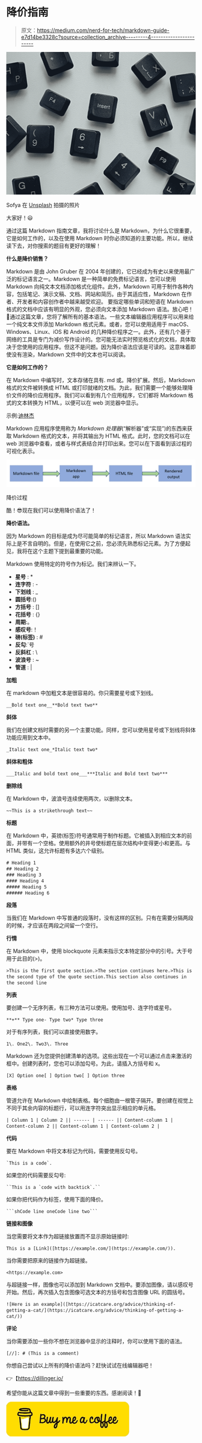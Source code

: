 # 降价指南

> 原文：<https://medium.com/nerd-for-tech/markdown-guide-e7d14be3328c?source=collection_archive---------4----------------------->

![](img/a946ebf9b0e33f2791a0550fd7807796.png)

Sofya 在 [Unsplash](https://unsplash.com?utm_source=medium&utm_medium=referral) 拍摄的照片

大家好！😃

通过这篇 Markdown 指南文章，我将讨论什么是 Markdown，为什么它很重要，它是如何工作的，以及在使用 Markdown 时你必须知道的主要功能。所以，继续读下去，对你搜索的题目有更好的理解！

**什么是降价销售？**

Markdown 是由 John Gruber 在 2004 年创建的，它已经成为有史以来使用最广泛的标记语言之一。Markdown 是一种简单的免费标记语言，您可以使用 Markdown 向纯文本文档添加格式化组件。此外，Markdown 可用于制作各种内容，包括笔记、演示文稿、文档、网站和简历。由于其适应性，Markdown 在作者、开发者和内容创作者中越来越受欢迎。
要指定哪些单词和短语在 Markdown 格式的文档中应该有明显的外观，您必须向文本添加 Markdown 语法。放心吧！🤗通过这篇文章，您将了解所有的基本语法。一些文本编辑器应用程序可以用来给一个纯文本文件添加 Markdown 格式元素。或者，您可以使用适用于 macOS、Windows、Linux、iOS 和 Android 的几种降价程序之一。此外，还有几个基于网络的工具是专门为减价写作设计的。您可能无法实时预览格式化的文档，具体取决于您使用的应用程序。但这不是问题。因为降价语法应该是可读的。这意味着即使没有渲染，Markdown 文件中的文本也可以阅读。

**它是如何工作的？**

在 Markdown 中编写时，文本存储在具有. md 或。降价扩展。然后，Markdown 格式的文件被转换成 HTML 或打印就绪的文档。为此，我们需要一个能够处理降价文件的降价应用程序。我们可以看到有几个应用程序，它们都将 Markdown 格式的文本转换为 HTML，以便可以在 web 浏览器中显示。

示例:[迪林杰](https://dillinger.io/)

Markdown 应用程序使用称为 *Markdown 处理器*(“解析器”或“实现”)的东西来获取 Markdown 格式的文本，并将其输出为 HTML 格式。此时，您的文档可以在 web 浏览器中查看，或者与样式表结合并打印出来。您可以在下面看到该过程的可视化表示。

![](img/74bea07cbc24f1fe00eabc18ffa16927.png)

降价过程

酷！😎现在我们可以使用降价语法了！

**降价语法。**

因为 Markdown 的目标是成为尽可能简单的标记语言，所以 Markdown 语法实际上是不言自明的。但是，在使用它之前，您必须先熟悉标记元素。为了方便起见，我将在这个主题下提到最重要的功能。

Markdown 使用特定的符号作为标记。我们来辨认一下。

*   **星号** : *
*   **连字符** : -
*   **下划线** : _
*   **圆括号**:()
*   **方括号** : []
*   **花括号** : {}
*   **周期**:。
*   **感叹号**:！
*   **磅(标签)** : #
*   **反勾**:`号
*   **反斜杠** : \
*   **波浪号** : ~
*   **管道** : |

**加粗**

在 markdown 中加粗文本是很容易的。你只需要星号或下划线。

```
__Bold text one__**Bold text two**
```

**斜体**

我们在创建文档时需要的另一个主要功能。同样，您可以使用星号或下划线将斜体功能应用到文本中。

```
_Italic text one_*Italic text two*
```

**斜体和粗体**

```
___Italic and bold text one___***Italic and Bold text two***
```

**删除线**

在 Markdown 中，波浪号连续使用两次，以删除文本。

```
~~This is a strikethrough text~~
```

**标题**

在 Markdown 中，英镑(标签)符号通常用于制作标题。它被插入到相应文本的前面，并带有一个空格。使用额外的井号使标题在层次结构中变得更小和更高。与 HTML 类似，这允许标题有多达六个级别。

```
# Heading 1
## Heading 2
### Heading 3
#### Heading 4
##### Heading 5
###### Heading 6
```

**段落**

当我们在 Markdown 中写普通的段落时，没有这样的区别。只有在需要分隔两段的时候，才应该在两段之间留一个空行。

**行情**

在 Markdown 中，使用 blockquote 元素来指示文本特定部分中的引号。大于号用于此目的(>)。

```
>This is the first quote section.>The section continues here.>This is the second type of the quote section.This section also continues in the second line
```

**列表**

要创建一个无序列表，有三种方法可以使用。使用加号、连字符或星号。

```
**+** Type one- Type two* Type three
```

对于有序列表，我们可以直接使用数字。

```
1\. One2\. Two3\. Three
```

Markdown 还为您提供创建清单的选项。这些出现在一个可以通过点击来激活的框中。创建列表时，您也可以添加勾号。为此，请插入方括号和 x。

```
[X] Option one[ ] Option two[ ] Option three
```

**表格**

管道允许在 Markdown 中绘制表格。每个细胞由一根管子隔开。要创建在视觉上不同于其余内容的标题行，可以用连字符突出显示相应的单元格。

```
| Column 1 | Column 2 || ------ | ------ || Content-column 1 | Content-column 2 || Content-column 1 | Content-column 2 |
```

**代码**

要在 Markdown 中将文本标记为代码，需要使用反勾号。

```
`This is a code`.
```

如果您的代码需要反勾号:

```
``This is a `code with backtick`.``
```

如果你把代码作为标签，使用下面的降价。

```
```shCode line oneCode line two```
```

**链接和图像**

当您需要将文本作为超链接放置而不显示原始链接时:

```
This is a [Link]([https://example.com/](https://example.com/)).
```

当你需要把原来的链接作为超链接。

```
<https://example.com>
```

与超链接一样，图像也可以添加到 Markdown 文档中。要添加图像，请以感叹号开始。然后，再次插入包含图像可选文本的方括号和包含图像 URL 的圆括号。

```
![Here is an example]([https://icatcare.org/advice/thinking-of-getting-a-cat/](https://icatcare.org/advice/thinking-of-getting-a-cat/))
```

**评论**

当你需要添加一些你不想在浏览器中显示的注释时，你可以使用下面的语法。

```
[//]: # (This is a comment)
```

你想自己尝试以上所有的降价语法吗？赶快试试在线编辑器吧！

👉【https://dillinger.io/ 

希望你能从这篇文章中得到一些重要的东西。感谢阅读！💖

[![](img/de29131fd535f2815d10df2cecca46d1.png)](https://www.buymeacoffee.com/sachinibhagya)
